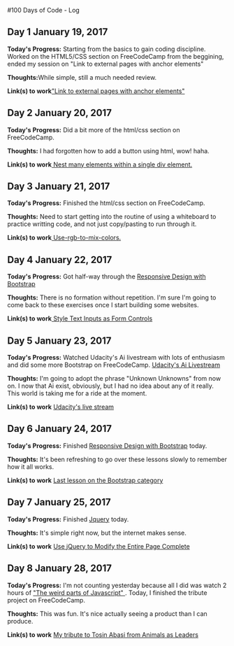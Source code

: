 #100 Days of Code - Log

<h2>Day 1 January 19, 2017</h2>
<b>Today's Progress:</b> 
Starting from the basics to gain coding discipline.
Worked on the HTML5/CSS section on FreeCodeCamp from the beggining, ended my session on "Link to external pages with anchor elements"

<b>Thoughts:</b>While simple, still a much needed review.

<b>Link(s) to work</b><a href="https://www.freecodecamp.com/challenges/link-to-external-pages-with-anchor-elements">"Link to external pages with anchor elements"</a>

<h2>Day 2 January 20, 2017</h2>
<b>Today's Progress:</b>
Did a bit more of the html/css section on FreeCodeCamp.

<b>Thoughts:</b> I had forgotten how to add a button using html, wow! haha.

<b>Link(s) to work</b><a href="https://www.freecodecamp.com/challenges/nest-many-elements-within-a-single-div-element"> Nest many elements within a single div element. </a>

<h2>Day 3 January 21, 2017</h2>
<b>Today's Progress:</b>
Finished the html/css section on FreeCodeCamp.

<b>Thoughts:</b> Need to start getting into the routine of using a whiteboard to practice writting code, and not just copy/pasting to run through it.

<b>Link(s) to work</b><a href="https://www.freecodecamp.com/challenges/use-rgb-to-mix-colors"> Use-rgb-to-mix-colors. </a>

<h2>Day 4 January 22, 2017</h2>
<b>Today's Progress:</b>
Got half-way through the <a href="https://www.freecodecamp.com/map-aside#nested-collapseResponsiveDesignwithBootstrap">Responsive Design with Bootstrap</a>

<b>Thoughts:</b> 
There is no formation without repetition. I'm sure I'm going to come back to these exercises once I start building some websites.

<b>Link(s) to work</b><a href="https://www.freecodecamp.com/challenges/style-text-inputs-as-form-controls"> Style Text Inputs as Form Controls</a>

<h2>Day 5 January 23, 2017</h2>
<b>Today's Progress:</b>
Watched Udacity's Ai livestream with lots of enthusiasm and did some more Bootstrap on FreeCodeCamp.
<a href="https://t.co/Ua13ASMoiR"> Udacity's Ai Livestream </a>

<b>Thoughts:</b> 
I'm going to adopt the phrase "Unknown Unknowns" from now on. I now that Ai exist, obviously, but I had no idea about any of it really. This world is taking me for a ride at the moment.

<b>Link(s) to work</b> 
<a href="https://t.co/Ua13ASMoiR"> Udacity's live stream</a>

<h2>Day 6 January 24, 2017</h2>
<b>Today's Progress:</b>
Finished <a href="https://www.freecodecamp.com/map-aside#nested-collapseResponsiveDesignwithBootstrap">Responsive Design with Bootstrap</a> today.

<b>Thoughts:</b> 
It's been refreshing to go over these lessons slowly to remember how it all works.

<b>Link(s) to work</b> 
<a href="https://www.freecodecamp.com/challenges/use-comments-to-clarify-code">Last lesson on the Bootstrap category</a>

<h2>Day 7 January 25, 2017</h2>
<b>Today's Progress:</b>
Finished <a href="https://www.freecodecamp.com/map-aside#nested-collapsejQuery">Jquery</a> today.

<b>Thoughts:</b> 
It's simple right now, but the internet makes sense.

<b>Link(s) to work</b> 
<a href="https://www.freecodecamp.com/challenges/use-jquery-to-modify-the-entire-page"> Use jQuery to Modify the Entire Page Complete</a>

<h2>Day 8 January 28, 2017</h2>
<b>Today's Progress:</b>
I'm not counting yesterday because all I did was watch 2 hours of <a href="https://www.youtube.com/watch?v=Bv_5Zv5c-Ts"> "The weird parts of Javascript" </a>.
Today, I finished the tribute project on FreeCodeCamp. 

<b>Thoughts:</b> 
This was fun. It's nice actually seeing a product than I can produce.

<b>Link(s) to work</b> 
<a href="http://codepen.io/CTY-TERR/full/rjYqvx/"> My tribute to Tosin Abasi from Animals as Leaders</a>
